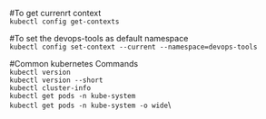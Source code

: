 #To get currenrt context\
`kubectl config get-contexts`

#To set the devops-tools as default namespace\
`kubectl config set-context --current --namespace=devops-tools`

#Common kubernetes Commands\
`kubectl version`\
`kubectl version --short`\
`kubectl cluster-info`\
`kubectl get pods -n kube-system`\
`kubectl get pods -n kube-system -o wide`\
